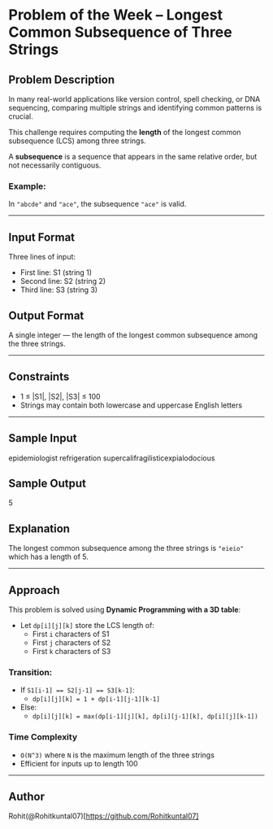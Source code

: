 # Problem of the Week – Longest Common Subsequence of Three Strings

## Problem Description

In many real-world applications like version control, spell checking, or DNA sequencing, comparing multiple strings and identifying common patterns is crucial.

This challenge requires computing the **length** of the longest common subsequence (LCS) among three strings.

A **subsequence** is a sequence that appears in the same relative order, but not necessarily contiguous.

### Example:
In `"abcde"` and `"ace"`, the subsequence `"ace"` is valid.

---

## Input Format

Three lines of input:
- First line: S1 (string 1)
- Second line: S2 (string 2)
- Third line: S3 (string 3)

## Output Format

A single integer — the length of the longest common subsequence among the three strings.

---

## Constraints

- 1 ≤ |S1|, |S2|, |S3| ≤ 100
- Strings may contain both lowercase and uppercase English letters

---

## Sample Input

epidemiologist 
refrigeration 
supercalifragilisticexpialodocious


## Sample Output

5


## Explanation

The longest common subsequence among the three strings is `"eieio"` which has a length of 5.

---

## Approach

This problem is solved using **Dynamic Programming with a 3D table**:

- Let `dp[i][j][k]` store the LCS length of:
  - First `i` characters of S1
  - First `j` characters of S2
  - First `k` characters of S3

### Transition:

- If `S1[i-1] == S2[j-1] == S3[k-1]`:
  - `dp[i][j][k] = 1 + dp[i-1][j-1][k-1]`
- Else:
  - `dp[i][j][k] = max(dp[i-1][j][k], dp[i][j-1][k], dp[i][j][k-1])`

### Time Complexity

- `O(N^3)` where `N` is the maximum length of the three strings
- Efficient for inputs up to length 100

---

## Author

Rohit(@Rohitkuntal07)[https://github.com/Rohitkuntal07]
